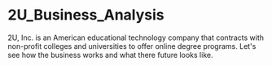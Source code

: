 # 2U_Business_Analysis
2U, Inc. is an American educational technology company that contracts with non-profit colleges and universities to offer online degree programs. Let's see how the business works and what there future looks like.
